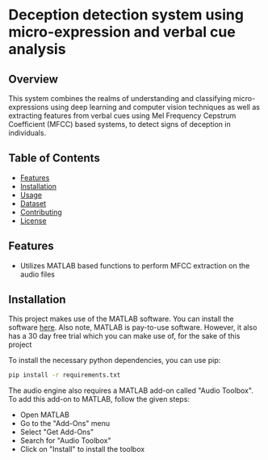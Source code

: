 # Deception detection system using micro-expression and verbal cue analysis

## Overview

This system combines the realms of understanding and classifying micro-expressions using deep learning and computer vision techniques as well as extracting features from verbal cues using Mel Frequency Cepstrum Coefficient (MFCC) based systems, to detect signs of deception in individuals.

## Table of Contents

- [Features](#features)
- [Installation](#installation)
- [Usage](#usage)
- [Dataset](#dataset)
- [Contributing](#contributing)
- [License](#license)

## Features

- Utilizes MATLAB based functions to perform MFCC extraction on the audio files

## Installation

This project makes use of the MATLAB software. You can install the software [here](https://www.mathworks.com/help/install/ug/install-products-with-internet-connection.html). Also note, MATLAB is pay-to-use software. However, it also has a 30 day free trial which you can make use of, for the sake of this project

To install the necessary python dependencies, you can use pip:

```bash
pip install -r requirements.txt

```

The audio engine also requires a MATLAB add-on called "Audio Toolbox". To add this add-on to MATLAB, follow the given steps:

- Open MATLAB
- Go to the "Add-Ons" menu
- Select "Get Add-Ons"
- Search for "Audio Toolbox"
- Click on "Install" to install the toolbox
